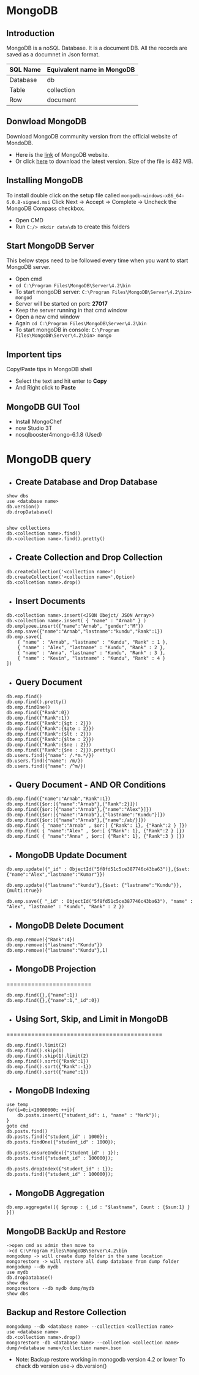 # MongoDB


## Introduction
MongoDB is a noSQL Database. It is a document DB. All the records are saved as a documnet in Json format.

| SQL Name | Equivalent name in MongoDB |
|----------|----------------------------|
| Database | db                         |
| Table    | collection                 |
| Row      | document                   |


## Donwload MongoDB
Download MongoDB community version from the official website of MondoDB.

- Here is the [link](https://www.mongodb.com/try/download/community) of MongoDB website.
 - Or click [here](https://fastdl.mongodb.org/windows/mongodb-windows-x86_64-6.0.8-signed.msi) to download the latest version. Size of the file is 482 MB.


## Installing MongoDB
To install double click on the setup file called `mongodb-windows-x86_64-6.0.8-signed.msi`
Click Next -> Accept -> Complete -> Uncheck the MongoDB Compass checkbox.

 - Open CMD
 - Run `C:/> mkdir data\db` to create this folders


## Start MongoDB Server
This below steps need to be followed every time when you want to start MongoDB server.
 - Open cmd
 - `cd C:\Program Files\MongoDB\Server\4.2\bin`
 - To start mongoDB server: `C:\Program Files\MongoDB\Server\4.2\bin> mongod`
 - Server will be started on port: **27017**
 - Keep the server running in that cmd window
 - Open a new cmd window
 - Again `cd C:\Program Files\MongoDB\Server\4.2\bin`
 - To start mongoDB in console: `C:\Program Files\MongoDB\Server\4.2\bin> mongo`


 ## Importent tips
 Copy/Paste tips in MongoDB shell
  - Select the text and hit enter to **Copy**
  - And Right click to **Paste**


## MongoDB GUI Tool
 - Install MongoChef
 - now Studio 3T
 - nosqlbooster4mongo-6.1.8 (Used)


# MongoDB query

 - ## Create Database and Drop Database
```
show dbs
use <database name>
db.version()
db.dropDatabase()


show collections
db.<collection name>.find()
db.<collection name>.find().pretty()
```
 - ## Create Collection and Drop Collection
```
db.createCollection('<collection name>')
db.createCollection('<collection name>',Option)
db.<collcetion name>.drop()
```

 - ## Insert Documents
```
db.<collection name>.insert(<JSON Obejct/ JSON Array>)
db.<collection name>.insert( { "name" : "Arnab" } )
db.emplyoee.insert({"name":"Arnab", "gender":"M"})
db.emp.save({"name":"Arnab","lastname":"kundu","Rank":1})
db.emp.save([
	{ "name" : "Arnab", "lastname" : "Kundu", "Rank" : 1 },
	{ "name" : "Alex", "lastname" : "Kundu", "Rank" : 2 },
	{ "name" : "Anna", "lastname" : "Kundu", "Rank" : 3 },
	{ "name" : "Kevin", "lastname" : "Kundu", "Rank" : 4 }
])
```
 - ## Query Document
```
db.emp.find()
db.emp.find().pretty()
db.emp.findOne()
db.emp.find({"Rank":0})
db.emp.find({"Rank":1})
db.emp.find({"Rank":{$gt : 2}})
db.emp.find({"Rank":{$gte : 2}})
db.emp.find({"Rank":{$lt : 2}})
db.emp.find({"Rank":{$lte : 2}})
db.emp.find({"Rank":{$ne : 2}})
db.emp.find({"Rank":{$ne : 2}}).pretty()
db.users.find({"name": /.*m.*/})
db.users.find({"name": /m/})
db.users.find({"name": /^m/})
```
 - ## Query Document - AND OR Conditions
```
db.emp.find({"name":"Arnab","Rank":1})
db.emp.find({$or:[{"name":"Arnab"},{"Rank":2}]})
db.emp.find({$or:[{"name":"Arnab"},{"name":"Alex"}]})
db.emp.find({$or:[{"name":"Arnab"},{"lastname":"Kundu"}]})
db.emp.find({$or:[{"name":"Arnab"},{"name":/ab/}]})
db.emp.find( { "name":"Arnab" , $or:[ {"Rank": 1}, {"Rank":2 } ]})
db.emp.find( { "name":"Alex" , $or:[ {"Rank": 1}, {"Rank":2 } ]})
db.emp.find( { "name":"Anna" , $or:[ {"Rank": 1}, {"Rank":3 } ]})
```
 - ## MongoDB Update Document
```
db.emp.update({"_id" : ObjectId("5f8fd51c5ce387746c43ba63")},{$set: {"name":"Alex","lastname":"Kumar"}})

db.emp.update({"lastname":"kundu"},{$set: {"lastname":"Kundu"}},{multi:true})

db.emp.save({ "_id" : ObjectId("5f8fd51c5ce387746c43ba63"), "name" : "Alex", "lastname" : "Kundu", "Rank" : 2 })
```
 - ## MongoDB Delete Document
```
db.emp.remove({"Rank":4})
db.emp.remove({"lastname":"Kundu"})
db.emp.remove({"lastname":"Kundu"},1)
```

 - ## MongoDB Projection
========================
```
db.emp.find({},{"name":1})
db.emp.find({},{"name":1,"_id":0})
```

 - ## Using Sort, Skip, and Limit in MongoDB
============================================
```
db.emp.find().limit(2)
db.emp.find().skip(1)
db.emp.find().skip(1).limit(2)
db.emp.find().sort({"Rank":1})
db.emp.find().sort({"Rank":-1})
db.emp.find().sort({"name":1})
```

 - ## MongoDB Indexing
```
use temp
for(i=0;i<10000000; ++i){
    db.posts.insert({"student_id": i, "name" : "Mark"});
}
goto cmd
db.posts.find()
db.posts.find({"student_id" : 1000});
db.posts.findOne({"student_id" : 1000});

db.posts.ensureIndex({"student_id" : 1});
db.posts.find({"student_id" : 100000});

db.posts.dropIndex({"student_id" : 1});
db.posts.find({"student_id" : 100000});
```

 - ## MongoDB Aggregation
```
db.emp.aggregate([{ $group : {_id : "$lastname", Count : {$sum:1} } }])
```

## MongoDB BackUp and Restore
```
->open cmd as admin then move to 
->cd C:\Program Files\MongoDB\Server\4.2\bin
mongodump -> will create dump folder in the same location
mongorestore -> will restore all dump database from dump folder
mongodump --db mydb
use mydb
db.dropDatabase()
show dbs
mongorestore --db mydb dump/mydb
show dbs
```
## Backup and Restore Collection
```
mongodump --db <database name> --collection <collection name>
use <database name>
db.<collection name>.drop()
mongorestore -db <database name> --collcetion <collection name> dump/<database name>/collection name>.bson
```
 - Note: Backup restore working in monogodb version 4.2 or lower
To chack db version use-> db.version()

